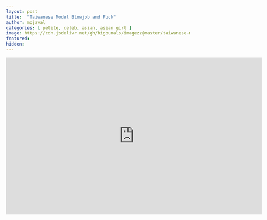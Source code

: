 ```yaml
---
layout: post
title:  "Taiwanese Model Blowjob and Fuck"
author: mojaval
categories: [ petite, celeb, asian, asian girl ]
image: https://cdn.jsdelivr.net/gh/bigbunals/imagezz@master/taiwanese-model-blowjob-and-fuck___fd2675e2afa48b99c939b3ae4f1b3eb5f2062ea6.mp4.jpg
featured: 
hidden: 
---
```


<iframe src="https://openload.co/embed/mdOiG2E3gOE/taiwanese-model-blowjob-and-fuck___fd2675e2afa48b99c939b3ae4f1b3eb5f2062ea6.mp4" scrolling="no" frameborder="0" width="700" height="430" allowfullscreen="true" webkitallowfullscreen="true" mozallowfullscreen="true"></iframe>